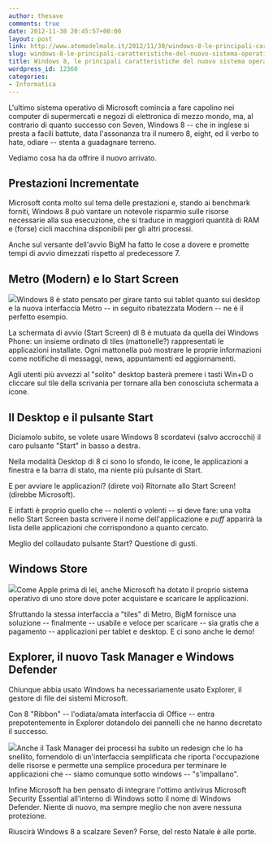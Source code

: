 ```yaml
---
author: thesave
comments: true
date: 2012-11-30 20:45:57+00:00
layout: post
link: http://www.atomodelmale.it/2012/11/30/windows-8-le-principali-caratteristiche-del-nuovo-sistema-operativo-di-microsoft/
slug: windows-8-le-principali-caratteristiche-del-nuovo-sistema-operativo-di-microsoft
title: Windows 8, le principali caratteristiche del nuovo sistema operativo di Microsoft
wordpress_id: 12360
categories:
- Informatica
---
```


L'ultimo sistema operativo di Microsoft comincia a fare capolino nei computer di supermercati e negozi di elettronica di mezzo mondo, ma, al contrario di quanto successo con Seven, Windows 8 -- che in inglese si presta a facili battute, data l'assonanza tra il numero 8, eight, ed il verbo to hate, odiare -- stenta a guadagnare terreno.

Vediamo cosa ha da offrire il nuovo arrivato.


## Prestazioni Incrementate


Microsoft conta molto sul tema delle prestazioni e, stando ai benchmark forniti, Windows 8 può vantare un notevole risparmio sulle risorse necessarie alla sua esecuzione, che si traduce in maggiori quantità di RAM e (forse) cicli macchina disponibili per gli altri processi.

Anche sul versante dell'avvio BigM ha fatto le cose a dovere e promette tempi di avvio dimezzati rispetto al predecessore 7.


## Metro (Modern) e lo Start Screen


[![](http://www.atomodelmale.it/wp-content/uploads/2012/11/start-screen-300x168.jpg)](http://www.atomodelmale.it/wp-content/uploads/2012/11/start-screen.jpg)Windows 8 è stato pensato per girare tanto sui tablet quanto sui desktop e la nuova interfaccia Metro -- in seguito ribatezzata Modern -- ne è il perfetto esempio.

La schermata di avvio (Start Screen) di 8 è mutuata da quella dei Windows Phone: un insieme ordinato di tiles (mattonelle?) rappresentati le applicazioni installate. Ogni mattonella può mostrare le proprie informazioni come notifiche di messaggi, news, appuntamenti ed aggiornamenti.

Agli utenti più avvezzi al "solito" desktop basterà premere i tasti Win+D o cliccare sul tile della scrivania per tornare alla ben conosciuta schermata a icone.


## Il Desktop e il pulsante Start


Diciamolo subito, se volete usare Windows 8 scordatevi (salvo accrocchi) il caro pulsante "Start" in basso a destra.

Nella modalità Desktop di 8 ci sono lo sfondo, le icone, le applicazioni a finestra e la barra di stato, ma niente più pulsante di Start.

E per avviare le applicazioni? (direte voi) Ritornate allo Start Screen! (direbbe Microsoft).

E infatti è proprio quello che -- nolenti o volenti -- si deve fare: una volta nello Start Screen basta scrivere il nome dell'applicazione e _puff_ apparirà la lista delle applicazioni che corrispondono a quanto cercato.

Meglio del collaudato pulsante Start? Questione di gusti.





## Windows Store


![](http://www.atomodelmale.it/wp-content/uploads/2012/11/store-300x166.jpg)Come Apple prima di lei, anche Microsoft ha dotato il proprio sistema operativo di uno store dove poter acquistare e scaricare le applicazioni.

Sfruttando la stessa interfaccia a "tiles" di Metro, BigM fornisce una soluzione -- finalmente -- usabile e veloce per scaricare -- sia gratis che a pagamento -- applicazioni per tablet e desktop. E ci sono anche le demo!


## Explorer, il nuovo Task Manager e Windows Defender


Chiunque abbia usato Windows ha necessariamente usato Explorer, il gestore di file dei sistemi Microsoft.

Con 8 "Ribbon" -- l'odiata/amata interfaccia di Office -- entra prepotentemente in Explorer dotandolo dei pannelli che ne hanno decretato il successo.

![](http://www.atomodelmale.it/wp-content/uploads/2012/11/task-manager-300x192.jpg)Anche il Task Manager dei processi ha subito un redesign che lo ha snellito, fornendolo di un'interfaccia semplificata che riporta l'occupazione delle risorse e permette una semplice procedura per terminare le applicazioni che -- siamo comunque sotto windows -- "s'impallano".

Infine Microsoft ha ben pensato di integrare l'ottimo antivirus Microsoft Security Essential all'interno di Windows sotto il nome di Windows Defender. Niente di nuovo, ma sempre meglio che non avere nessuna protezione.

Riuscirà Windows 8 a scalzare Seven? Forse, del resto Natale è alle porte.
